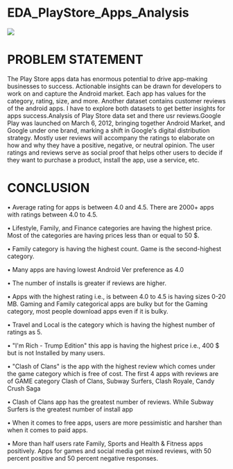 # EDA_PlayStore_Apps_Analysis

![](https://www.xda-developers.com/files/2020/01/play-store-updates.jpg)

# PROBLEM STATEMENT

The Play Store apps data has enormous potential to drive app-making businesses to success. Actionable insights can be drawn for developers to work on and capture the Android market. Each app has values for the category, rating, size, and more. Another dataset contains customer reviews of the android apps. I have to explore both datasets to get better insights for apps success.Analysis of Play Store data set and there usr reviews.Google Play was launched on March 6, 2012, bringing together Android Market, and Google under one brand, marking a shift in Google's digital distribution strategy. Mostly user reviews will accompany the ratings to elaborate on how and why they have a positive, negative, or neutral opinion. The user ratings and reviews serve as social proof that helps other users to decide if they want to purchase a product, install the app, use a service, etc.


# CONCLUSION

•	Average rating for apps is between 4.0 and 4.5. There are 2000+ apps with ratings between 4.0 to 4.5.

•	Lifestyle, Family, and Finance categories are having the highest price. Most of the categories are having prices less than or equal to 50 $.

•	Family category is having the highest count. Game is the second-highest category.

•	Many apps are having lowest Android Ver preference as 4.0

•	The number of installs is greater if reviews are higher.

•	Apps with the highest rating i.e., is between 4.0 to 4.5 is having sizes 0-20 MB. Gaming and Family categorical apps are bulky but for the Gaming category, most people download apps even if it is bulky.

•	Travel and Local is the category which is having the highest number of ratings as 5.

•	"I'm Rich - Trump Edition" this app is having the highest price i.e., 400 $ but is not Installed by many users.

•	"Clash of Clans" is the app with the highest review which comes under the game category which is free of cost. The first 4 apps with reviews are of GAME category Clash of Clans, Subway Surfers, Clash Royale, Candy Crush Saga

•	Clash of Clans app has the greatest number of reviews. While Subway Surfers is the greatest number of install app

•	When it comes to free apps, users are more pessimistic and harsher than when it comes to paid apps.

•	More than half users rate Family, Sports and Health & Fitness apps positively. Apps for games and social media get mixed reviews, with 50 percent positive and 50 percent negative responses.


